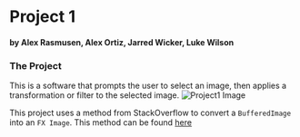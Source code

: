 Project 1
=========
#### by Alex Rasmusen, Alex Ortiz, Jarred Wicker, Luke Wilson

### The Project
This is a software that prompts the user to select an image, then applies a transformation or filter to the selected image.
![Project1 Image](https://i.imgur.com/sJZzj2L.png "Project1")


This project uses a method from StackOverflow to convert a `BufferedImage` into an `FX Image`. This method can be found [here](https://stackoverflow.com/questions/30970005/bufferedimage-to-javafx-image)

